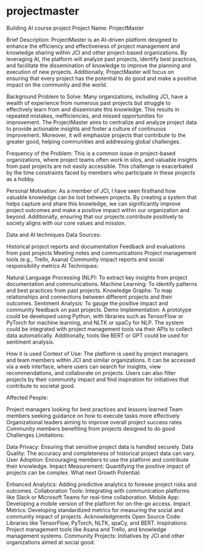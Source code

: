 # projectmaster
Building AI course project
Project Name: ProjectMaster

Brief Description: ProjectMaster is an AI-driven platform designed to enhance the efficiency and effectiveness of project management and knowledge sharing within JCI and other project-based organizations. By leveraging AI, the platform will analyze past projects, identify best practices, and facilitate the dissemination of knowledge to improve the planning and execution of new projects. Additionally, ProjectMaster will focus on ensuring that every project has the potential to do good and make a positive impact on the community and the world.

Background
Problem to Solve: Many organizations, including JCI, have a wealth of experience from numerous past projects but struggle to effectively learn from and disseminate this knowledge. This results in repeated mistakes, inefficiencies, and missed opportunities for improvement. The ProjectMaster aims to centralize and analyze project data to provide actionable insights and foster a culture of continuous improvement. Moreover, it will emphasize projects that contribute to the greater good, helping communities and addressing global challenges.

Frequency of the Problem: This is a common issue in project-based organizations, where project teams often work in silos, and valuable insights from past projects are not easily accessible. This challenge is exacerbated by the time constraints faced by members who participate in these projects as a hobby.

Personal Motivation: As a member of JCI, I have seen firsthand how valuable knowledge can be lost between projects. By creating a system that helps capture and share this knowledge, we can significantly improve project outcomes and make a positive impact within our organization and beyond. Additionally, ensuring that our projects contribute positively to society aligns with our core values and mission.

Data and AI techniques
Data Sources:

Historical project reports and documentation
Feedback and evaluations from past projects
Meeting notes and communications
Project management tools (e.g., Trello, Asana)
Community impact reports and social responsibility metrics
AI Techniques:

Natural Language Processing (NLP): To extract key insights from project documentation and communications.
Machine Learning: To identify patterns and best practices from past projects.
Knowledge Graphs: To map relationships and connections between different projects and their outcomes.
Sentiment Analysis: To gauge the positive impact and community feedback on past projects.
Demo Implementation: A prototype could be developed using Python, with libraries such as TensorFlow or PyTorch for machine learning, and NLTK or spaCy for NLP. The system could be integrated with project management tools via their APIs to collect data automatically. Additionally, tools like BERT or GPT could be used for sentiment analysis.

How it is used
Context of Use: The platform is used by project managers and team members within JCI and similar organizations. It can be accessed via a web interface, where users can search for insights, view recommendations, and collaborate on projects. Users can also filter projects by their community impact and find inspiration for initiatives that contribute to societal good.

Affected People:

Project managers looking for best practices and lessons learned
Team members seeking guidance on how to execute tasks more effectively
Organizational leaders aiming to improve overall project success rates
Community members benefiting from projects designed to do good
Challenges
Limitations:

Data Privacy: Ensuring that sensitive project data is handled securely.
Data Quality: The accuracy and completeness of historical project data can vary.
User Adoption: Encouraging members to use the platform and contribute their knowledge.
Impact Measurement: Quantifying the positive impact of projects can be complex.
What next
Growth Potential:

Enhanced Analytics: Adding predictive analytics to foresee project risks and outcomes.
Collaboration Tools: Integrating with communication platforms like Slack or Microsoft Teams for real-time collaboration.
Mobile App: Developing a mobile version of the platform for on-the-go access.
Impact Metrics: Developing standardized metrics for measuring the social and community impact of projects.
Acknowledgments
Open Source Code: Libraries like TensorFlow, PyTorch, NLTK, spaCy, and BERT.
Inspirations: Project management tools like Asana and Trello, and knowledge management systems.
Community Projects: Initiatives by JCI and other organizations aimed at social good.
